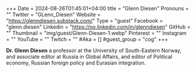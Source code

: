 +++
Date = 2024-08-26T01:45:01+04:00
title = "Glenn Diesen"
Pronouns = ""
Twitter = "GLenn_Diesen"
Website = "https://glenndiesen.substack.com/"
Type = "guest"
Facebook = "glenn.diesen"
Linkedin = "https://no.linkedin.com/in/glenndiesen"
GitHub = ""
Thumbnail = "img/guest/Glenn-Diesen-1.webp"
Pinterest = ""
Instagram = ""
YouTube = ""
Twitch = ""
#Aka = []
#guest_group = "cog"
+++

__Dr. Glenn Diesen__ a professor at the University of South-Eastern Norway, and associate editor at Russia in Global Affairs, and editor of Political economy, Russian foreign policy and Eurasian integration.
